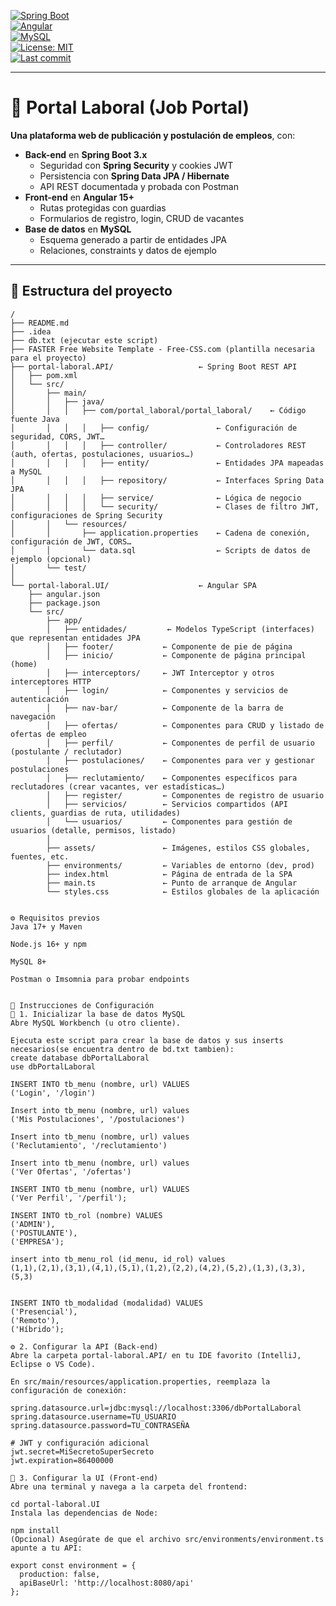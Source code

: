 <!-- ============================================== -->
<!--      B E A U T I F U L   R E A D M E          -->
<!-- ============================================== -->

<!-- Badges -->
[![Spring Boot](https://img.shields.io/badge/Spring%20Boot-3.0-brightgreen.svg)](https://spring.io/projects/spring-boot)  
[![Angular](https://img.shields.io/badge/Angular-15-red.svg)](https://angular.io/)  
[![MySQL](https://img.shields.io/badge/MySQL-8.0-blue.svg)](https://www.mysql.com/)  
[![License: MIT](https://img.shields.io/badge/License-MIT-green.svg)](LICENSE)  
[![Last commit](https://img.shields.io/github/last-commit/Reedsy2407/portal_laboral.svg)](https://github.com/Reedsy2407/portal_laboral/commits/main)  

---

# 📌 Portal Laboral (Job Portal)

**Una plataforma web de publicación y postulación de empleos**, con:

- **Back-end** en **Spring Boot 3.x**  
  - Seguridad con **Spring Security** y cookies JWT  
  - Persistencia con **Spring Data JPA / Hibernate**  
  - API REST documentada y probada con Postman  
- **Front-end** en **Angular 15+**  
  - Rutas protegidas con guardias  
  - Formularios de registro, login, CRUD de vacantes  
- **Base de datos** en **MySQL**  
  - Esquema generado a partir de entidades JPA  
  - Relaciones, constraints y datos de ejemplo  

---

## 📂 Estructura del proyecto

```text
/
├── README.md
├── .idea
├── db.txt (ejecutar este script)
├── FASTER Free Website Template - Free-CSS.com (plantilla necesaria para el proyecto)
├── portal-laboral.API/                   ← Spring Boot REST API
│   ├── pom.xml
│   └── src/
│       ├── main/
│       │   ├── java/
│       │   │   ├── com/portal_laboral/portal_laboral/    ← Código fuente Java
│       │   │   │   ├── config/               ← Configuración de seguridad, CORS, JWT…
│       │   │   │   ├── controller/           ← Controladores REST (auth, ofertas, postulaciones, usuarios…)
│       │   │   │   ├── entity/               ← Entidades JPA mapeadas a MySQL
│       │   │   │   ├── repository/           ← Interfaces Spring Data JPA
│       │   │   │   ├── service/              ← Lógica de negocio
│       │   │   │   └── security/             ← Clases de filtro JWT, configuraciones de Spring Security
│       │   └── resources/
│       │       ├── application.properties    ← Cadena de conexión, configuración de JWT, CORS…
│       │       └── data.sql                  ← Scripts de datos de ejemplo (opcional)
│       └── test/
│
└── portal-laboral.UI/                    ← Angular SPA
    ├── angular.json
    ├── package.json
    └── src/
        ├── app/
        │   ├── entidades/         ← Modelos TypeScript (interfaces) que representan entidades JPA
        │   ├── footer/           ← Componente de pie de página
        │   ├── inicio/           ← Componente de página principal (home)
        │   ├── interceptors/     ← JWT Interceptor y otros interceptores HTTP
        │   ├── login/            ← Componentes y servicios de autenticación
        │   ├── nav-bar/          ← Componente de la barra de navegación
        │   ├── ofertas/          ← Componentes para CRUD y listado de ofertas de empleo
        │   ├── perfil/           ← Componentes de perfil de usuario (postulante / reclutador)
        │   ├── postulaciones/    ← Componentes para ver y gestionar postulaciones
        │   ├── reclutamiento/    ← Componentes específicos para reclutadores (crear vacantes, ver estadísticas…)
        │   ├── register/         ← Componentes de registro de usuario
        │   ├── servicios/        ← Servicios compartidos (API clients, guardias de ruta, utilidades)
        │   └── usuarios/         ← Componentes para gestión de usuarios (detalle, permisos, listado)
        │
        ├── assets/               ← Imágenes, estilos CSS globales, fuentes, etc.
        ├── environments/         ← Variables de entorno (dev, prod)
        ├── index.html            ← Página de entrada de la SPA
        ├── main.ts               ← Punto de arranque de Angular
        └── styles.css            ← Estilos globales de la aplicación


⚙️ Requisitos previos
Java 17+ y Maven

Node.js 16+ y npm

MySQL 8+

Postman o Imsomnia para probar endpoints


🚀 Instrucciones de Configuración
📁 1. Inicializar la base de datos MySQL
Abre MySQL Workbench (u otro cliente).

Ejecuta este script para crear la base de datos y sus inserts necesarios(se encuentra dentro de bd.txt tambien):
create database dbPortalLaboral
use dbPortalLaboral

INSERT INTO tb_menu (nombre, url) VALUES 
('Login', '/login')

Insert into tb_menu (nombre, url) values
('Mis Postulaciones', '/postulaciones')

Insert into tb_menu (nombre, url) values
('Reclutamiento', '/reclutamiento')

Insert into tb_menu (nombre, url) values
('Ver Ofertas', '/ofertas')

INSERT INTO tb_menu (nombre, url) VALUES 
('Ver Perfil', '/perfil');

INSERT INTO tb_rol (nombre) VALUES 
('ADMIN'),
('POSTULANTE'),
('EMPRESA');

insert into tb_menu_rol (id_menu, id_rol) values 
(1,1),(2,1),(3,1),(4,1),(5,1),(1,2),(2,2),(4,2),(5,2),(1,3),(3,3),(5,3)


INSERT INTO tb_modalidad (modalidad) VALUES
('Presencial'),
('Remoto'),
('Híbrido');

⚙️ 2. Configurar la API (Back-end)
Abre la carpeta portal-laboral.API/ en tu IDE favorito (IntelliJ, Eclipse o VS Code).

En src/main/resources/application.properties, reemplaza la configuración de conexión:

spring.datasource.url=jdbc:mysql://localhost:3306/dbPortalLaboral
spring.datasource.username=TU_USUARIO
spring.datasource.password=TU_CONTRASEÑA

# JWT y configuración adicional
jwt.secret=MiSecretoSuperSecreto
jwt.expiration=86400000

🧩 3. Configurar la UI (Front-end)
Abre una terminal y navega a la carpeta del frontend:

cd portal-laboral.UI
Instala las dependencias de Node:

npm install
(Opcional) Asegúrate de que el archivo src/environments/environment.ts apunte a tu API:

export const environment = {
  production: false,
  apiBaseUrl: 'http://localhost:8080/api'
};
